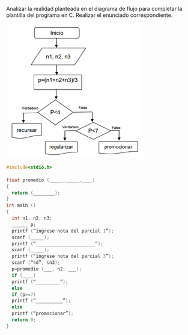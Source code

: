 Analizar la realidad planteada en el diagrama de flujo para completar la plantilla del programa en C. Realizar el enunciado correspondiente.

![diagrama.png](diagrama.png)

```c
#include<stdio.h>

float promedio (_____,_____,____)
{
  return (________);
}
int main ()
{
  int n1, n2, n3;
  ______ p;
  printf (“ingrese nota del parcial 1”);
  scanf (_____);
  printf (“______________________”);
  scanf (_____);
  printf (“ingrese nota del parcial 3”);
  scanf (“%d”, &n3);
  p=promedio (___, n2, ___);
  if (____)
  printf (“_________”);
  else
  if (p>=7)
  printf (“__________”);
  else
  printf (“promocionar”);
  return 0;
}
```
